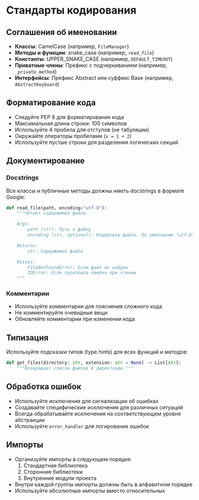 # Стандарты кодирования

## Соглашения об именовании

- **Классы**: CamelCase (например, `FileManager`)
- **Методы и функции**: snake_case (например, `read_file`)
- **Константы**: UPPER_SNAKE_CASE (например, `DEFAULT_TIMEOUT`)
- **Приватные члены**: Префикс с подчеркиванием (например, `_private_method`)
- **Интерфейсы**: Префикс Abstract или суффикс Base (например, `AbstractKeyboard`)

## Форматирование кода

- Следуйте PEP 8 для форматирования кода
- Максимальная длина строки: 100 символов
- Используйте 4 пробела для отступов (не табуляции)
- Окружайте операторы пробелами (`x = 1 + 2`)
- Используйте пустые строки для разделения логических секций

## Документирование

### Docstrings

Все классы и публичные методы должны иметь docstrings в формате Google:

```python
def read_file(path, encoding="utf-8"):
    """Читает содержимое файла.

    Args:
        path (str): Путь к файлу
        encoding (str, optional): Кодировка файла. По умолчанию "utf-8"

    Returns:
        str: Содержимое файла

    Raises:
        FileNotFoundError: Если файл не найден
        IOError: Если произошла ошибка при чтении
    """
```

### Комментарии

- Используйте комментарии для пояснения сложного кода
- Не комментируйте очевидные вещи
- Обновляйте комментарии при изменении кода

## Типизация

Используйте подсказки типов (type hints) для всех функций и методов:

```python
def get_files(directory: str, extension: str = None) -> List[str]:
    """Возвращает список файлов в директории."""
```

## Обработка ошибок

- Используйте исключения для сигнализации об ошибках
- Создавайте специфические исключения для различных ситуаций
- Всегда обрабатывайте исключения на соответствующем уровне абстракции
- Используйте `error_handler` для логирования ошибок

## Импорты

- Организуйте импорты в следующем порядке:
  1. Стандартная библиотека
  2. Сторонние библиотеки
  3. Внутренние модули проекта
- Внутри каждой группы импорты должны быть в алфавитном порядке
- Используйте абсолютные импорты вместо относительных
